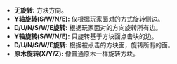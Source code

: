 * **无旋转:** 方块方向。
* **Y轴旋转(S/W/N/E):** 仅根据玩家面对的方式旋转侧边。
* **D/U/N/S/W/E旋转:** 根据玩家面对的方向旋转所有边。
* **Y轴旋转(S/W/N/E):** 只旋转基于方块面点击块的边。
* **D/U/N/S/W/E旋转:** 根据被点击的方块面，旋转所有的面。
* **原木旋转(X/Y/Z):** 像普通原木一样旋转方块。
